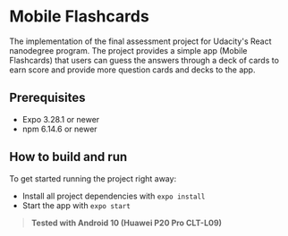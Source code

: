 # Mobile Flashcards

The implementation of the final assessment project for Udacity's React nanodegree program. The project provides a simple app (Mobile Flashcards) that users can guess the answers through a deck of cards to earn score and provide more question cards and decks to the app.

## Prerequisites

* Expo 3.28.1 or newer
* npm 6.14.6 or newer

## How to build and run

To get started running the project right away:

* Install all project dependencies with `expo install`
* Start the app with `expo start`



> **Tested with Android 10 (Huawei P20 Pro CLT-L09)**
